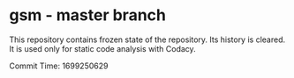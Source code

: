 # gsm - master branch

This repository contains frozen state of the repository.
Its history is cleared. It is used only for static code
analysis with Codacy.

Commit Time: 1699250629